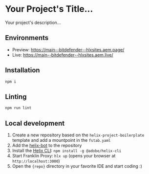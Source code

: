 # Your Project's Title...
Your project's description...

## Environments
- Preview: https://main--bitdefender--hlxsites.aem.page/
- Live: https://main--bitdefender--hlxsites.aem.live/

## Installation

```sh
npm i
```

## Linting

```sh
npm run lint
```

## Local development

1. Create a new repository based on the `helix-project-boilerplate` template and add a mountpoint in the `fstab.yaml`
1. Add the [helix-bot](https://github.com/apps/helix-bot) to the repository
1. Install the [Helix CLI](https://github.com/adobe/helix-cli): `npm install -g @adobe/helix-cli`
1. Start Franklin Proxy: `hlx up` (opens your browser at `http://localhost:3000`)
1. Open the `{repo}` directory in your favorite IDE and start coding :)
